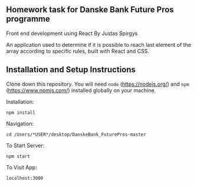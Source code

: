 
## Homework task for Danske Bank Future Pros programme 
Front end development using React By Justas Spirgys

An application used to determine if it is possible to reach last element of the array according to specific rules, built with React and CSS.

## Installation and Setup Instructions

Clone down this repository. You will need `node` (https://nodejs.org/) and `npm` (https://www.npmjs.com/) installed globally on your machine.  

Installation:

`npm install`  

Navigation:

`cd /Users/*USER*/desktop/DanskeBank_FuturePros-master`

To Start Server:

`npm start`  

To Visit App:

`localhost:3000`  
